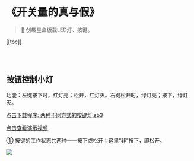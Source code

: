 # 《开关量的真与假》

> 🧰 创趣星盒板载LED灯、按键。

[[toc]]

<br><br>

## 按钮控制小灯

功能：左键按下时，红灯亮；松开，红灯灭。右键松开时，绿灯亮；按下，绿灯灭。

<a href="/tutorial/starbox_collection/sb3/02/两种不同方式的按键灯.sb3">点击下载程序: 两种不同方式的按键灯.sb3</a>

<a href="https://www.bilibili.com/video/BV1EBYazpEBz/?spm_id_from=333.1387.upload.video_card.click&vd_source=d34a80bae9d64a0c5a0716bd47877802" target="_blank">点击查看演示视频</a>

① 按键的工作状态共两种——按下或松开；这里“非”按下，即松开。

<img src="/images/02/两种不同方式的按键灯.png">








